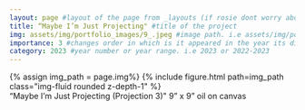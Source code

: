 ```yaml
---
layout: page #layout of the page from _layouts (if rosie dont worry about this)
title: “Maybe I’m Just Projecting" #title of the project
img: assets/img/portfolio_images/9_.jpeg #image path. i.e assets/img/portfolio_images/1_.jpg
importance: 3 #changes order in which is it appeared in the year its displayed in
category: 2023 #year number or year range. i.e 2023 or 2022-2023
---
```


<div class="row">
    <div class="col-sm mt-3 mt-md-0">
        {% assign img_path = page.img%}
        {% include figure.html path=img_path  class="img-fluid rounded z-depth-1" %}
    </div>
</div>
<div class="caption">
    “Maybe I’m Just Projecting (Projection 3)" 9” x 9” oil on canvas
</div>

